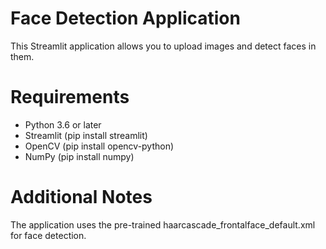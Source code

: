 # Face Detection Application

This Streamlit application allows you to upload images and detect faces in them.


# Requirements
  - Python 3.6 or later
  - Streamlit (pip install streamlit)
  - OpenCV (pip install opencv-python)
  - NumPy (pip install numpy)

# Additional Notes
The application uses the pre-trained haarcascade_frontalface_default.xml for face detection.
